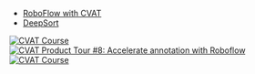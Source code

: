 
- [RoboFlow with CVAT](https://blog.roboflow.com/how-to-use-roboflow-models-in-cvat/)
- [DeepSort](https://www.ikomia.ai/blog/deep-sort-object-tracking-guide)

[![CVAT Course](https://img.youtube.com/vi/aoSjtk5g-z0/0.jpg)](https://www.youtube.com/watch?v=aoSjtk5g-z0)
[![CVAT Product Tour #8: Accelerate annotation with Roboflow](https://img.youtube.com/vi/SbU3aB65W5s/0.jpg)](https://www.youtube.com/watch?v=SbU3aB65W5s)
[![CVAT Course](https://img.youtube.com/vi/GgKIEFhd1CY/0.jpg)](https://www.youtube.com/watch?v=GgKIEFhd1CY)